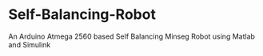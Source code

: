 # Self-Balancing-Robot
An Arduino Atmega 2560 based Self Balancing Minseg Robot using Matlab and Simulink
